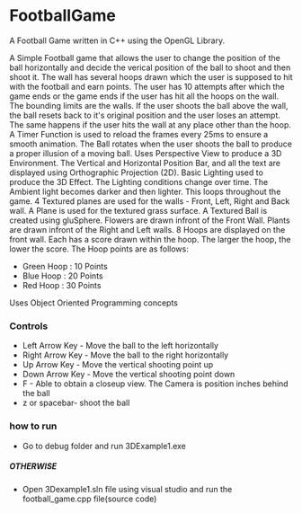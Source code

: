 # FootballGame
A Football Game written in C++ using the OpenGL Library.

A Simple Football game that allows the user to change the position of the ball horizontally and decide the verical position of the ball to shoot and then shoot it. The wall has several hoops drawn which the user is supposed to hit with the football and earn points.
The user has 10 attempts after which the game ends or the game ends if the user has hit all the hoops on the wall.
The bounding limits are the walls. If the user shoots the ball above the wall, the ball resets back to it's original position and the user loses an attempt. The same happens if the user hits the wall at any place other than the hoop.
A Timer Function is used to reload the frames every 25ms to ensure a smooth animation. The Ball rotates when the user shoots the ball to produce a proper illusion of a moving ball.
Uses Perspective View to produce a 3D Environment. The Vertical and Horizontal Position Bar, and all the text are displayed using Orthographic Projection (2D).
Basic Lighting used to produce the 3D Effect. The Lighting conditions change over time. The Ambient light becomes darker and then lighter. This loops throughout the game.
4 Textured planes are used for the walls - Front, Left, Right and Back wall. A Plane is used for the textured grass surface. A Textured Ball is created using gluSphere. Flowers are drawn infront of the Front Wall. Plants are drawn infront of the Right and Left walls.
8 Hoops are displayed on the front wall. Each has a score drawn within the hoop. The larger the hoop, the lower the score. The Hoop points are as follows:
- Green Hoop : 10 Points
- Blue Hoop : 20 Points
- Red Hoop : 30 Points

Uses Object Oriented Programming concepts

### Controls
- Left Arrow Key - Move the ball to the left horizontally
- Right Arrow Key - Move the ball to the right horizontally
- Up Arrow Key - Move the vertical shooting point up
- Down Arrow Key - Move the vertical shooting point down
- F - Able to obtain a closeup view. The Camera is position inches behind the ball
- z or spacebar- shoot the ball

### how to run 
- Go to debug folder and run 3DExample1.exe

##### OTHERWISE
- Open 3Dexample1.sln file using visual studio and run the football_game.cpp file(source code)
